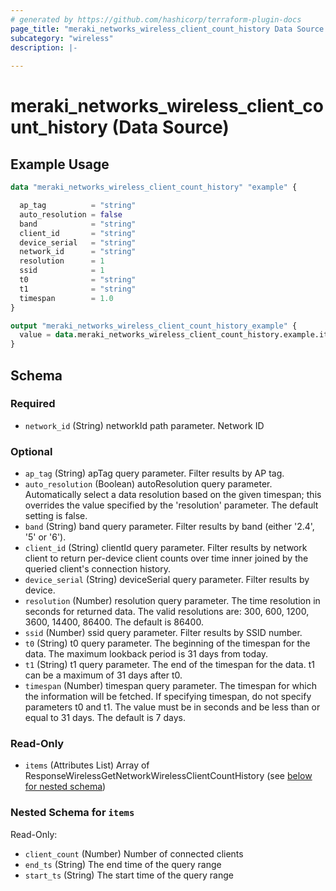 ```yaml
---
# generated by https://github.com/hashicorp/terraform-plugin-docs
page_title: "meraki_networks_wireless_client_count_history Data Source - terraform-provider-meraki"
subcategory: "wireless"
description: |-
  
---
```


# meraki_networks_wireless_client_count_history (Data Source)



## Example Usage

```terraform
data "meraki_networks_wireless_client_count_history" "example" {

  ap_tag          = "string"
  auto_resolution = false
  band            = "string"
  client_id       = "string"
  device_serial   = "string"
  network_id      = "string"
  resolution      = 1
  ssid            = 1
  t0              = "string"
  t1              = "string"
  timespan        = 1.0
}

output "meraki_networks_wireless_client_count_history_example" {
  value = data.meraki_networks_wireless_client_count_history.example.items
}
```

<!-- schema generated by tfplugindocs -->
## Schema

### Required

- `network_id` (String) networkId path parameter. Network ID

### Optional

- `ap_tag` (String) apTag query parameter. Filter results by AP tag.
- `auto_resolution` (Boolean) autoResolution query parameter. Automatically select a data resolution based on the given timespan; this overrides the value specified by the 'resolution' parameter. The default setting is false.
- `band` (String) band query parameter. Filter results by band (either '2.4', '5' or '6').
- `client_id` (String) clientId query parameter. Filter results by network client to return per-device client counts over time inner joined by the queried client's connection history.
- `device_serial` (String) deviceSerial query parameter. Filter results by device.
- `resolution` (Number) resolution query parameter. The time resolution in seconds for returned data. The valid resolutions are: 300, 600, 1200, 3600, 14400, 86400. The default is 86400.
- `ssid` (Number) ssid query parameter. Filter results by SSID number.
- `t0` (String) t0 query parameter. The beginning of the timespan for the data. The maximum lookback period is 31 days from today.
- `t1` (String) t1 query parameter. The end of the timespan for the data. t1 can be a maximum of 31 days after t0.
- `timespan` (Number) timespan query parameter. The timespan for which the information will be fetched. If specifying timespan, do not specify parameters t0 and t1. The value must be in seconds and be less than or equal to 31 days. The default is 7 days.

### Read-Only

- `items` (Attributes List) Array of ResponseWirelessGetNetworkWirelessClientCountHistory (see [below for nested schema](#nestedatt--items))

<a id="nestedatt--items"></a>
### Nested Schema for `items`

Read-Only:

- `client_count` (Number) Number of connected clients
- `end_ts` (String) The end time of the query range
- `start_ts` (String) The start time of the query range
